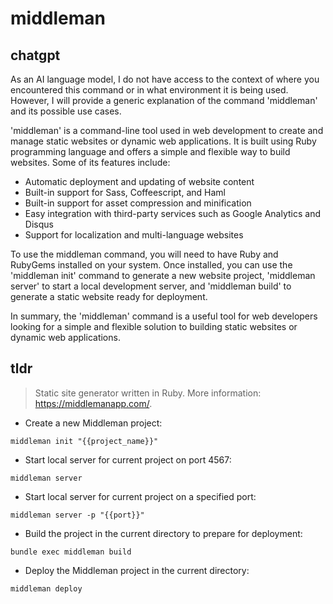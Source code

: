 # middleman 
## chatgpt 
As an AI language model, I do not have access to the context of where you encountered this command or in what environment it is being used. However, I will provide a generic explanation of the command 'middleman' and its possible use cases.

'middleman' is a command-line tool used in web development to create and manage static websites or dynamic web applications. It is built using Ruby programming language and offers a simple and flexible way to build websites. Some of its features include:

- Automatic deployment and updating of website content
- Built-in support for Sass, Coffeescript, and Haml
- Built-in support for asset compression and minification
- Easy integration with third-party services such as Google Analytics and Disqus
- Support for localization and multi-language websites

To use the middleman command, you will need to have Ruby and RubyGems installed on your system. Once installed, you can use the 'middleman init' command to generate a new website project, 'middleman server' to start a local development server, and 'middleman build' to generate a static website ready for deployment.

In summary, the 'middleman' command is a useful tool for web developers looking for a simple and flexible solution to building static websites or dynamic web applications. 

## tldr 
 
> Static site generator written in Ruby.
> More information: <https://middlemanapp.com/>.

- Create a new Middleman project:

`middleman init "{{project_name}}"`

- Start local server for current project on port 4567:

`middleman server`

- Start local server for current project on a specified port:

`middleman server -p "{{port}}"`

- Build the project in the current directory to prepare for deployment:

`bundle exec middleman build`

- Deploy the Middleman project in the current directory:

`middleman deploy`

